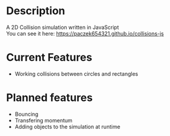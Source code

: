 # Description
A 2D Collision simulation written in JavaScript<br/>
You can see it here: https://paczek654321.github.io/collisions-js

# Current Features
- Working collisions between circles and rectangles

# Planned features
- Bouncing
- Transfering momentum
- Adding objects to the simulation at runtime
